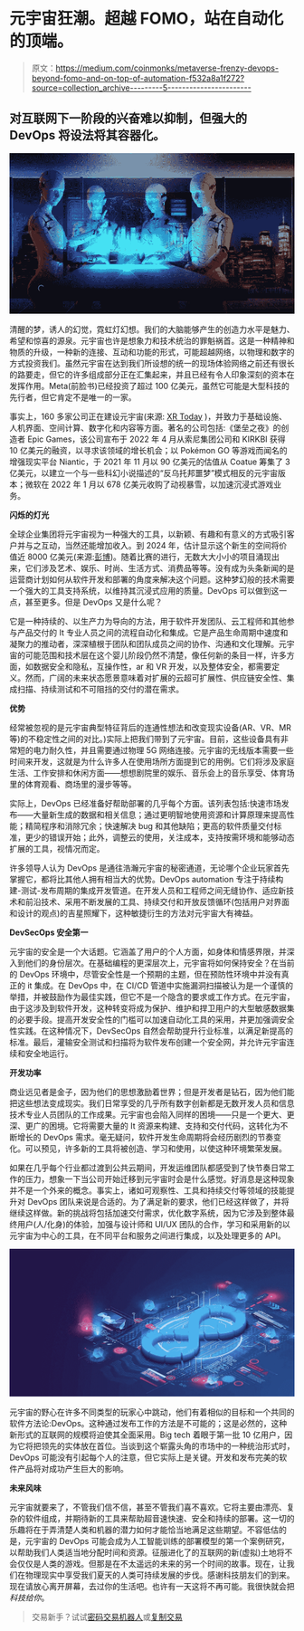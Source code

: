# 元宇宙狂潮。超越 FOMO，站在自动化的顶端。

> 原文：<https://medium.com/coinmonks/metaverse-frenzy-devops-beyond-fomo-and-on-top-of-automation-f532a8a1f272?source=collection_archive---------5----------------------->

## 对互联网下一阶段的兴奋难以抑制，但强大的 DevOps 将设法将其容器化。

![](img/e6ddcba514d4324d0b1876929707341f.png)

清醒的梦，诱人的幻觉，霓虹灯幻想。我们的大脑能够产生的创造力水平是魅力、希望和惊喜的源泉。元宇宙也许是想象力和技术统治的罪魁祸首。这是一种精神和物质的升级，一种新的连接、互动和功能的形式，可能超越网络，以物理和数字的方式投资我们。虽然元宇宙在达到我们所设想的统一的现场体验网络之前还有很长的路要走，但它的许多组成部分正在汇集起来，并且已经有令人印象深刻的资本在发挥作用。Meta(前脸书)已经投资了超过 100 亿美元，虽然它可能是大型科技的先行者，但它肯定不是唯一的一家。

事实上，160 多家公司正在建设元宇宙(来源: [XR Today](https://www.xrtoday.com/virtual-reality/who-is-building-the-metaverse-a-group-of-160-companies-and-you/) )，并致力于基础设施、人机界面、空间计算、数字化和内容等方面。著名的公司包括:《堡垒之夜》的创造者 Epic Games，该公司宣布于 2022 年 4 月从索尼集团公司和 KIRKBI 获得 10 亿美元的融资，以寻求该领域的增长机会；以 Pokémon GO 等游戏而闻名的增强现实平台 Niantic，于 2021 年 11 月以 90 亿美元的估值从 Coatue 筹集了 3 亿美元，以建立一个与一些科幻小说描述的“反乌托邦噩梦”模式相反的元宇宙版本；微软在 2022 年 1 月以 678 亿美元收购了动视暴雪，以加速沉浸式游戏业务。

**闪烁的灯光**

全球企业集团将元宇宙视为一种强大的工具，以新颖、有趣和有意义的方式吸引客户并与之互动，当然还能增加收入。到 2024 年，估计显示这个新生的空间将价值近 8000 亿美元(来源:[彭博](https://www.bloomberg.com/professional/blog/metaverse-may-be-800-billion-market-next-tech-platform/))。随着比赛的进行，无数大大小小的项目涌现出来，它们涉及艺术、娱乐、时尚、生活方式、消费品等等。没有成为头条新闻的是运营商计划如何从软件开发和部署的角度来解决这个问题。这种梦幻般的技术需要一个强大的工具支持系统，以维持其沉浸式应用的质量。DevOps 可以做到这一点，甚至更多。但是 DevOps 又是什么呢？

它是一种持续的、以生产力为导向的方法，用于软件开发团队、云工程师和其他参与产品交付的 It 专业人员之间的流程自动化和集成。它是产品生命周期中速度和凝聚力的推动者，深深植根于团队和团队成员之间的协作、沟通和文化理解。元宇宙的可能范围和技术层在这个婴儿阶段仍然不清楚，像任何新的条目一样，许多方面，如数据安全和隐私，互操作性，ar 和 VR 开发，以及整体安全，都需要定义。然而，广阔的未来状态愿景意味着对扩展的云超可扩展性、供应链安全性、集成扫描、持续测试和不可阻挡的交付的潜在需求。

**优势**

经常被忽视的是元宇宙典型特征背后的连通性想法和改变现实设备(AR、VR、MR 等)的不稳定性之间的对比。)实际上把我们带到了元宇宙。目前，这些设备具有非常短的电力耐久性，并且需要通过物理 5G 网络连接。元宇宙的无线版本需要一些时间来开发，这就是为什么许多人在使用场所方面提到它的用例。它们将涉及家庭生活、工作安排和休闲方面——想想剧院里的娱乐、音乐会上的音乐享受、体育场里的体育观看、商场里的漫步等等。

实际上，DevOps 已经准备好帮助部署的几乎每个方面。该列表包括:快速市场发布——大量新生成的数据和相关信息；通过更明智地使用资源和计算原理来提高性能；精简程序和消除冗余；快速解决 bug 和其他缺陷；更高的软件质量交付标准，更少的错误开始；此外，调整云的使用，关注成本，支持按需环境和能够动态扩展的工具，视情况而定。

许多领导人认为 DevOps 是通往浩瀚元宇宙的秘密通道，无论哪个企业玩家首先掌握它，都将比其他人拥有相当大的优势。DevOps automation 专注于持续构建-测试-发布周期的集成开发管道。在开发人员和工程师之间无缝协作、适应新技术和前沿技术、采用不断发展的工具、持续交付和开放反馈循环(包括用户对界面和设计的观点)的吉星照耀下，这种敏捷衍生的方法对元宇宙大有裨益。

**DevSecOps 安全第一**

元宇宙的安全是一个大话题。它涵盖了用户的个人方面，如身体和情感界限，并深入到他们的身份层次。在基础编程的更深层次上，元宇宙将如何保持安全？在当前的 DevOps 环境中，尽管安全性是一个预期的主题，但在预防性环境中并没有真正的 it 集成。在 DevOps 中，在 CI/CD 管道中实施漏洞扫描被认为是一个谨慎的举措，并被鼓励作为最佳实践，但它不是一个隐含的要求或工作方式。在元宇宙，由于这涉及到软件开发，这种转变将成为保护、维护和捍卫用户的大型敏感数据集的必要手段。提高开发安全性的门槛可以加速自动化工具的采用，并更加强调安全性实践。在这种情况下，DevSecOps 自然会帮助提升行业标准，以满足新提高的标准。最后，灌输安全测试和扫描将为软件发布创建一个安全网，并允许元宇宙连续和安全地运行。

**开发功率**

商业远见者是金子，因为他们的思想激励着世界；但是开发者是钻石，因为他们能把这些想法变成现实。我们日常享受的几乎所有数字创新都是无数开发人员和信息技术专业人员团队的工作成果。元宇宙也会陷入同样的困境——只是一个更大、更深、更广的困境。它将需要大量的 It 资源来构建、支持和交付代码，这转化为不断增长的 DevOps 需求。毫无疑问，软件开发生命周期将会经历剧烈的节奏变化。可以预见，许多新的工具将被创造、学习和使用，以使这种环境繁荣发展。

如果在几乎每个行业都过渡到公共云期间，开发运维团队都感受到了快节奏日常工作的压力，想象一下当公司开始迁移到元宇宙时会是什么感觉。好消息是这种现象并不是一个外来的概念。事实上，诸如可观察性、工具和持续交付等领域的技能提升对 DevOps 团队来说是合适的。为了满足新的要求，他们已经这样做了，并将继续这样做。新的挑战将包括加速交付需求，优化数字系统，因为它涉及到整体最终用户(人/化身)的体验，加强与设计师和 UI/UX 团队的合作，学习和采用新的以元宇宙为中心的工具，在不同平台和服务之间进行集成，以及处理更多的 API。

![](img/d865d0d52dd9337036a78ceb137b1aa0.png)

元宇宙的野心在许多不同类型的玩家心中跳动，他们有着相似的目标和一个共同的软件方法论:DevOps。这种通过发布工作的方法是不可能的；这是必然的，这种新形式的互联网的规模将迫使其全面采用。Big tech 着眼于第一批 10 亿用户，因为它将把领先的实体放在首位。当谈到这个崭露头角的市场中的一种统治形式时，DevOps 可能没有引起每个人的注意，但它实际上是关键。开发和发布完美的软件产品将对成功产生巨大的影响。

**未来风味**

元宇宙就要来了，不管我们信不信，甚至不管我们喜不喜欢。它将主要由漂亮、复杂的软件组成，并期待新的工具来帮助超音速快速、安全和持续的部署。这一切的乐趣将在于弄清楚人类和机器的潜力如何才能恰当地满足这些期望。不容低估的是，元宇宙的 DevOps 可能会成为人工智能训练的部署模型的第一个案例研究，以帮助我们人类适当地分配时间和资源。征服进化了的互联网的新(虚拟)土地将不会仅仅是人类的游戏。但那是在不太遥远的未来的另一个时间的故事。现在，让我们在物理现实中享受我们夏天的人类可持续发展的步伐。感谢科技朋友们的到来。现在请放心离开屏幕，去过你的生活吧。也许有一天这将不再可能。我很快就会把*科技给你*。

> 交易新手？试试[密码交易机器人](/coinmonks/crypto-trading-bot-c2ffce8acb2a)或[复制交易](/coinmonks/top-10-crypto-copy-trading-platforms-for-beginners-d0c37c7d698c)